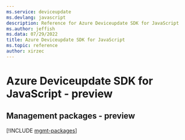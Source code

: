 ```yaml
---
ms.service: deviceupdate
ms.devlang: javascript
description: Reference for Azure Deviceupdate SDK for JavaScript
ms.author: jeffish
ms.data: 07/29/2022
title: Azure Deviceupdate SDK for JavaScript
ms.topic: reference
author: xirzec
---
```

# Azure Deviceupdate SDK for JavaScript - preview

## Management packages - preview
[!INCLUDE [mgmt-packages](deviceupdate-mgmt-index.md)]